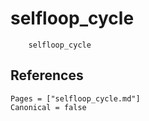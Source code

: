 # selfloop_cycle

```@docs
    selfloop_cycle
```

## References

```@bibliography
Pages = ["selfloop_cycle.md"]
Canonical = false
```
